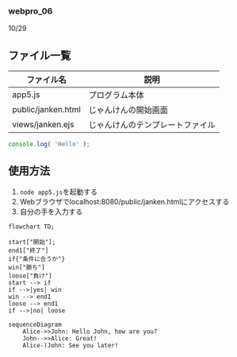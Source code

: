 ### webpro_06
10/29

## ファイル一覧
ファイル名 | 説明
-|-
app5.js | プログラム本体
public/janken.html | じゃんけんの開始画面
views/janken.ejs | じゃんけんのテンプレートファイル
```javascript
console.log( 'Hello' );
```
## 使用方法
1. ```node app5.js```を起動する
1. Webブラウザでlocalhost:8080/public/janken.htmlにアクセスする
1. 自分の手を入力する
```mermaid
flowchart TD;

start["開始"];
end1["終了"]
if{"条件に合うか"}
win["勝ち"]
loose["負け"]
start --> if
if -->|yes| win
win --> end1
loose --> end1
if -->|no| loose
```
```mermaid
sequenceDiagram
    Alice->>John: Hello John, how are you?
    John-->>Alice: Great!
    Alice-)John: See you later!
  ```
